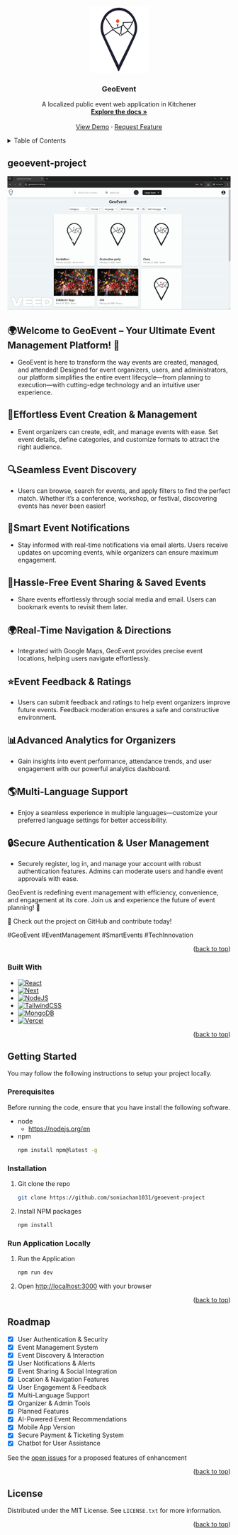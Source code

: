 <a name="readme-top"></a>

<!-- PROJECT LOGO -->
<div align="center">
  <a href="https://github.com/soniachan1031/geoevent-project">
    <img src="https://github.com/soniachan1031/geoevent-project/blob/main/GeoEvent_logo.png" alt="Logo" width="135" height="150">
  </a>

<h3 align="center">GeoEvent</h3>

  <p align="center">
    A localized public event web application in Kitchener
    <br />
    <a href="https://github.com/soniachan1031/geoevent-project"><strong>Explore the docs »</strong></a>
    <br />
    <br />
    <a href="https://geoevent.vercel.app/">View Demo</a>
    ·
    <a href="https://github.com/soniachan1031/geoevent-project/issues">Request Feature</a>
  </p>
  </p>
</div>

<!-- TABLE OF CONTENTS -->
<details>
  <summary>Table of Contents</summary>
  <ol>
    <li>
      <a href="#about-the-project">About The Project</a>
      <ul>
        <li><a href="#built-with">Built With</a></li>
      </ul>
    </li>
    <li>
      <a href="#getting-started">Getting Started</a>
      <ul>
        <li><a href="#prerequisites">Prerequisites</a></li>
        <li><a href="#installation">Installation</a></li>
        <li><a href="#run-application-locally">Run Application</li>
      </ul>
    </li>
    <li><a href="#roadmap">Roadmap</a></li>
    <li><a href="#license">License</a></li>
  </ol>
</details>

<!--About the project-->
## geoevent-project
  <a href="https://github.com/soniachan1031/geoevent-project">
    <img src="https://github.com/soniachan1031/geoevent-project/blob/main/Iteration1_demo2.gif" alt="Logo" width="" height="">
  </a>

## 🌍Welcome to GeoEvent – Your Ultimate Event Management Platform! 🎉
- GeoEvent is here to transform the way events are created, managed, and attended! Designed for event organizers, users, and administrators, our platform simplifies the entire event lifecycle—from planning to execution—with cutting-edge technology and an intuitive user experience.

## 📅Effortless Event Creation & Management
- Event organizers can create, edit, and manage events with ease. Set event details, define categories, and customize formats to attract the right audience.

## 🔍Seamless Event Discovery
- Users can browse, search for events, and apply filters to find the perfect match. Whether it’s a conference, workshop, or festival, discovering events has never been easier!

## 📢Smart Event Notifications
- Stay informed with real-time notifications via email alerts. Users receive updates on upcoming events, while organizers can ensure maximum engagement.

## 🔗Hassle-Free Event Sharing & Saved Events
- Share events effortlessly through social media and email. Users can bookmark events to revisit them later.

## 🌍Real-Time Navigation & Directions
- Integrated with Google Maps, GeoEvent provides precise event locations, helping users navigate effortlessly.

## ⭐Event Feedback & Ratings
- Users can submit feedback and ratings to help event organizers improve future events. Feedback moderation ensures a safe and constructive environment.

## 📊Advanced Analytics for Organizers
- Gain insights into event performance, attendance trends, and user engagement with our powerful analytics dashboard.

## 🌎Multi-Language Support
- Enjoy a seamless experience in multiple languages—customize your preferred language settings for better accessibility.

## 🔒Secure Authentication & User Management
- Securely register, log in, and manage your account with robust authentication features. Admins can moderate users and handle event approvals with ease.

GeoEvent is redefining event management with efficiency, convenience, and engagement at its core. Join us and experience the future of event planning! 🚀
<p>🔗 Check out the project on GitHub and contribute today!</p>
<p>#GeoEvent #EventManagement #SmartEvents #TechInnovation</p>

<p align="right">(<a href="#readme-top">back to top</a>)</p>

### Built With
* [![React][React]][React-url]
* [![Next][Next.js]][Next-url]
* [![NodeJS][Node.js]][Node-url]
* [![TailwindCSS][TailwindCSS]][TailwindCSS-url]
* [![MongoDB][MongoDB]][MongoDB-url]
* [![Vercel][Vercel]][Vercel-url]

<p align="right">(<a href="#readme-top">back to top</a>)</p>


<!-- GETTING STARTED -->
## Getting Started
You may follow the following instructions to setup your project locally. 

### Prerequisites
Before running the code, ensure that you have install the following software.
* node
    * https://nodejs.org/en
* npm
  ```sh
  npm install npm@latest -g
  ```

### Installation
1. Git clone the repo
    ```sh
    git clone https://github.com/soniachan1031/geoevent-project
    ```
2. Install NPM packages
    ```sh
    npm install
    ```

### Run Application Locally
1. Run the Application
    ```sh
    npm run dev
    ```
2. Open [http://localhost:3000](http://localhost:3000) with your browser

<p align="right">(<a href="#readme-top">back to top</a>)</p>

<!--Roadmap-->
## Roadmap
- [x] User Authentication & Security
- [x] Event Management System
- [x] Event Discovery & Interaction 
- [x] User Notifications & Alerts 
- [x] Event Sharing & Social Integration 
- [x] Location & Navigation Features
- [x] User Engagement & Feedback 
- [x] Multi-Language Support 
- [x] Organizer & Admin Tools 
- [x] Planned Features  
- [x] AI-Powered Event Recommendations 
- [x] Mobile App Version 
- [x] Secure Payment & Ticketing System
- [x] Chatbot for User Assistance

See the [open issues](https://github.com/soniachan1031/geoevent-project/issues) for a proposed features of enhancement 

<p align="right">(<a href="#readme-top">back to top</a>)</p>


<!--License-->
## License
Distributed under the MIT License. See `LICENSE.txt` for more information.

<p align="right">(<a href="#readme-top">back to top</a>)</p>


<!-- MARKDOWN LINKS & IMAGES -->
<!-- https://www.markdownguide.org/basic-syntax/#reference-style-links -->
[React]:https://img.shields.io/badge/React-%2320232a.svg?logo=react&logoColor=%2361DAFB
[React-url]: https://react.dev/
[Next.js]: https://img.shields.io/badge/Next.js-black?logo=next.js&logoColor=white
[Next-url]: https://nextjs.org/
[Node.js]:  https://img.shields.io/badge/Node.js-6DA55F?logo=node.js&logoColor=white
[Node-url]: https://nodejs.org/en
[TailwindCSS]: https://img.shields.io/badge/Tailwind%20CSS-%2338B2AC.svg?logo=tailwind-css&logoColor=white
[TailwindCSS-url]: https://tailwindcss.com/
[MongoDB]: https://img.shields.io/badge/MongoDB-%234ea94b.svg?logo=mongodb&logoColor=white
[MongoDB-url]: https://www.mongodb.com/
[Vercel]: https://img.shields.io/badge/Vercel-%23000000.svg?logo=vercel&logoColor=white
[Vercel-url]: https://vercel.com/

